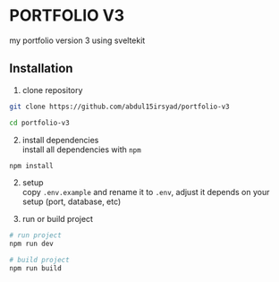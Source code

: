 # PORTFOLIO V3

my portfolio version 3 using sveltekit

## Installation

1. clone repository
```bash
git clone https://github.com/abdul15irsyad/portfolio-v3

cd portfolio-v3
```

2. install dependencies  
install all dependencies with `npm`
```bash
npm install
```

2. setup  
copy `.env.example` and rename it to `.env`, adjust it depends on your setup (port, database, etc)

3. run or build project
```bash
# run project
npm run dev

# build project
npm run build
```